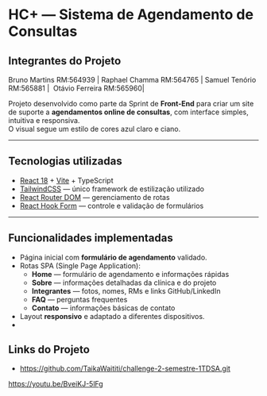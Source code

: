 # HC+ — Sistema de Agendamento de Consultas

## Integrantes do Projeto
Bruno Martins RM:564939   |
Raphael Chamma RM:564765  |
 Samuel Tenório RM:565881 | 
 Otávio Ferreira RM:565960| 

Projeto desenvolvido como parte da Sprint de **Front-End** para criar um site de suporte a **agendamentos online de consultas**, com interface simples, intuitiva e responsiva.  
O visual segue um estilo de cores azul claro e ciano.

---

## Tecnologias utilizadas
- [React 18](https://react.dev/) + [Vite](https://vitejs.dev/) + TypeScript  
- [TailwindCSS](https://tailwindcss.com/) — único framework de estilização utilizado  
- [React Router DOM](https://reactrouter.com/) — gerenciamento de rotas  
- [React Hook Form](https://react-hook-form.com/) — controle e validação de formulários  

---

## Funcionalidades implementadas
- Página inicial com **formulário de agendamento** validado.  
- Rotas SPA (Single Page Application):  
  - **Home** — formulário de agendamento e informações rápidas  
  - **Sobre** — informações detalhadas da clínica e do projeto  
  - **Integrantes** — fotos, nomes, RMs e links GitHub/LinkedIn  
  - **FAQ** — perguntas frequentes  
  - **Contato** — informações básicas de contato  
- Layout **responsivo** e adaptado a diferentes dispositivos.  
-
## Links do Projeto
- https://github.com/TaikaWaititi/challenge-2-semestre-1TDSA.git

https://youtu.be/BveiKJ-5lFg
